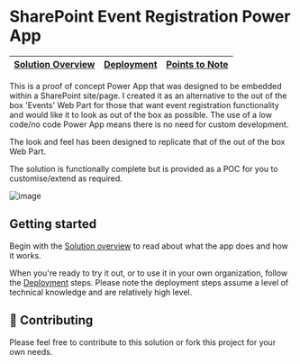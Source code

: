 # SharePoint Event Registration Power App

| [Solution Overview](https://github.com/alexc-MSFT/sharepoint-events-powerapp/wiki/Solution-Overview) | [Deployment](https://github.com/alexc-MSFT/sharepoint-events-powerapp/wiki/Deployment) | [Points to Note](https://github.com/alexc-MSFT/sharepoint-events-powerapp/wiki/Points-to-Note) |
| ---- | ---- | ---- |

This is a proof of concept Power App that was designed to be embedded within a SharePoint site/page. I created it as an alternative to the out of the box 'Events' Web Part for those that want event registration functionality and would like it to look as out of the box as possible. The use of a low code/no code Power App means there is no need for custom development.

The look and feel has been designed to replicate that of the out of the box Web Part.

The solution is functionally complete but is provided as a POC for you to customise/extend as required.

![image](https://user-images.githubusercontent.com/12395485/130237967-627e66c6-9ad3-4991-b14a-ced7e1207f21.png)

## Getting started

Begin with the [Solution overview](https://github.com/OfficeDev/microsoft-teams-apps-requestateam/wiki/Solution-overview) to read about what the app does and how it works.

When you're ready to try it out, or to use it in your own organization, follow the [Deployment](https://github.com/OfficeDev/microsoft-teams-apps-requestateam/wiki/Deployment-guide) steps. Please note the deployment steps assume a level of technical knowledge and are relatively high level.

## 💖 Contributing 

Please feel free to contribute to this solution or fork this project for your own needs.
